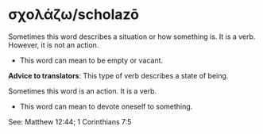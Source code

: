 # σχολάζω/scholazō
Sometimes this word describes a situation or how something is. It is a verb. However, it is not an action. 
* This word can mean to be empty or vacant.

**Advice to translators**: This type of verb describes a state of being.

Sometimes this word is an action. It is a verb.
* This word can mean to devote oneself to something.

See: Matthew 12:44; 1 Corinthians 7:5
